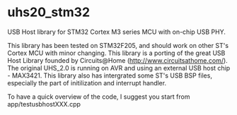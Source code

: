 uhs20_stm32
===========

USB Host library for STM32 Cortex M3 series MCU with on-chip USB PHY. 

This library has been tested on STM32F205, and should work on other ST's Cortex MCU with minor changing.
This library is a porting of the great USB Host Library founded by Circuits@Home (http://www.circuitsathome.com/). The original UHS_2.0 is running on AVR and using an external USB host chip - MAX3421.
This library also has intergrated some ST's USB BSP files, especially the part of initilization and interrupt handler.

To have a quick overview of the code, I suggest you start from app/testusbhostXXX.cpp
